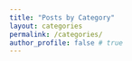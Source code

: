 ```yaml
---
title: "Posts by Category"
layout: categories
permalink: /categories/
author_profile: false # true
---
```


